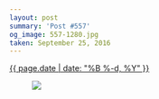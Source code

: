 ```yaml
---
layout: post
summary: 'Post #557'
og_image: 557-1280.jpg
taken: September 25, 2016
---
```


<div class="post">
 <time>
  <a href="/557">
   {{ page.date | date: "%B %-d, %Y" }}
  </a>
 </time>
 <a href="/557">
  <figure data-taken="9/25/2016">
   <img sizes="(min-width: 700px) 50vw, calc(100vw - 2rem)" src="{{ site.assets_url }}/557-640.jpg" srcset="{{ site.assets_url }}/557-320.jpg 320w, {{ site.assets_url }}/557-640.jpg 640w, {{ site.assets_url }}/557-960.jpg 960w, {{ site.assets_url }}/557-1280.jpg 1280w"/>
  </figure>
 </a>
</div>
